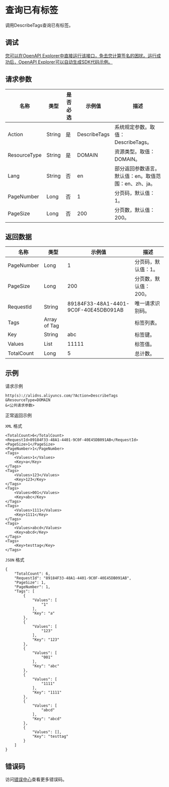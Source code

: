 # 查询已有标签

调用DescribeTags查询已有标签。

## 调试

[您可以在OpenAPI Explorer中直接运行该接口，免去您计算签名的困扰。运行成功后，OpenAPI Explorer可以自动生成SDK代码示例。](https://api.aliyun.com/#product=Alidns&api=DescribeTags&type=RPC&version=2015-01-09)

## 请求参数

|名称|类型|是否必选|示例值|描述|
|--|--|----|---|--|
|Action|String|是|DescribeTags|系统规定参数。取值：DescribeTags。 |
|ResourceType|String|是|DOMAIN|资源类型。取值：DOMAIN。 |
|Lang|String|否|en|部分返回参数语言。默认值：en。取值范围：en、zh、ja。 |
|PageNumber|Long|否|1|分页码，默认值：1。 |
|PageSize|Long|否|200|分页数，默认值：200。 |

## 返回数据

|名称|类型|示例值|描述|
|--|--|---|--|
|PageNumber|Long|1|分页码，默认值：1。 |
|PageSize|Long|200|分页数，默认值：200。 |
|RequestId|String|89184F33-48A1-4401-9C0F-40E45DB091AB|唯一请求识别码。 |
|Tags|Array of Tag| |标签列表。 |
|Key|String|abc|标签键。 |
|Values|List|11111|标签值。 |
|TotalCount|Long|5|总计数。 |

## 示例

请求示例

```
http(s)://alidns.aliyuncs.com/?Action=DescribeTags
&ResourceType=DOMAIN
&<公共请求参数>
```

正常返回示例

`XML` 格式

```
<TotalCount>6</TotalCount>
<RequestId>89184F33-48A1-4401-9C0F-40E45DB091AB</RequestId>
<PageSize>1</PageSize>
<PageNumber>1</PageNumber>
<Tags>
    <Values>1</Values>
    <Key>a</Key>
</Tags>
<Tags>
    <Values>123</Values>
    <Key>123</Key>
</Tags>
<Tags>
    <Values>001</Values>
    <Key>abc</Key>
</Tags>
<Tags>
    <Values>1111</Values>
    <Key>1111</Key>
</Tags>
<Tags>
    <Values>abcd</Values>
    <Key>abcd</Key>
</Tags>
<Tags>
    <Key>testtag</Key>
</Tags>
```

`JSON` 格式

```
{
	"TotalCount": 6,
	"RequestId": "89184F33-48A1-4401-9C0F-40E45DB091AB",
	"PageSize": 1,
	"PageNumber": 1,
	"Tags": [
		{
			"Values": [
				"1"
			],
			"Key": "a"
		},
		{
			"Values": [
				"123"
			],
			"Key": "123"
		},
		{
			"Values": [
				"001"
			],
			"Key": "abc"
		},
		{
			"Values": [
				"1111"
			],
			"Key": "1111"
		},
		{
			"Values": [
				"abcd"
			],
			"Key": "abcd"
		},
		{
			"Values": [],
			"Key": "testtag"
		}
	]
}
```

## 错误码

访问[错误中心](https://error-center.alibabacloud.com/status/product/Alidns)查看更多错误码。


